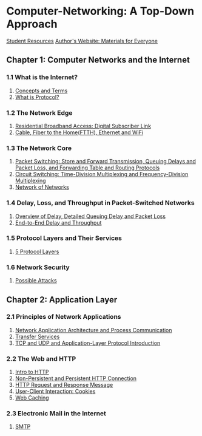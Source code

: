 # Computer-Networking: A Top-Down Approach
[Student Resources](https://media.pearsoncmg.com/ph/esm/ecs_kurose_compnetwork_8/cw/)
[Author's Website: Materials for Everyone](https://gaia.cs.umass.edu/kurose_ross/index.php)
## Chapter 1: Computer Networks and the Internet
### 1.1 What is the Internet?
1. [Concepts and Terms](https://github.com/KingArthur0205/Computer-Networking/blob/main/Ch1%20Computer%20Networks%20and%20the%20Internet/%E3%80%90CN%E3%80%91Day1.pdf)
2. [What is Protocol?](https://github.com/KingArthur0205/Computer-Networking/blob/main/Ch1%20Computer%20Networks%20and%20the%20Internet/%E3%80%90CN%E3%80%91Day2.pdf)
### 1.2 The Network Edge
1. [Residential Broadband Access: Digital Subscriber Link](https://github.com/KingArthur0205/Computer-Networking/blob/main/Ch1%20Computer%20Networks%20and%20the%20Internet/%E3%80%90Cn%E3%80%91Day2(2).pdf)
2. [Cable, Fiber to the Home(FTTH), Ethernet and WiFi](https://github.com/KingArthur0205/Computer-Networking/blob/main/Ch1%20Computer%20Networks%20and%20the%20Internet/%E3%80%90CN%E3%80%91Day3.pdf)
### 1.3 The Network Core
1. [Packet Switching: Store and Forward Transmission, Queuing Delays and Packet Loss, and Forwarding Table and Routing Protocols](https://github.com/KingArthur0205/Computer-Networking/blob/main/Ch1%20Computer%20Networks%20and%20the%20Internet/%E3%80%90CN%E3%80%91Day4.pdf)
2. [Circuit Switching: Time-Division Multiplexing and Frequency-Division Multiplexing](https://github.com/KingArthur0205/Computer-Networking/blob/main/Ch1%20Computer%20Networks%20and%20the%20Internet/%E3%80%90CN%E3%80%91Day5.pdf)
3. [Network of Networks](https://github.com/KingArthur0205/Computer-Networking/blob/main/Ch1%20Computer%20Networks%20and%20the%20Internet/%E3%80%90CN%E3%80%91Day6.pdf)
### 1.4 Delay, Loss, and Throughput in Packet-Switched Networks
1. [Overview of Delay, Detailed Queuing Delay and Packet Loss](https://github.com/KingArthur0205/Computer-Networking/blob/main/Ch1%20Computer%20Networks%20and%20the%20Internet/%E3%80%90CN%E3%80%91Day7.pdf)
2. [End-to-End Delay and Throughput](https://github.com/KingArthur0205/Computer-Networking/blob/main/Ch1%20Computer%20Networks%20and%20the%20Internet/%E3%80%90CN%E3%80%91Day8.pdf)
### 1.5 Protocol Layers and Their Services
1. [5 Protocol Layers](https://github.com/KingArthur0205/Computer-Networking/blob/main/Ch1%20Computer%20Networks%20and%20the%20Internet/%E3%80%90CN%E3%80%91Day9.pdf)
### 1.6 Network Security
1. [Possible Attacks](https://github.com/KingArthur0205/Computer-Networking/blob/main/Ch1%20Computer%20Networks%20and%20the%20Internet/%E3%80%90CN%E3%80%91Day10.pdf)
## Chapter 2: Application Layer
### 2.1 Principles of Network Applications
1. [Network Application Architecture and Process Communication](https://github.com/KingArthur0205/Computer-Networking/blob/main/Ch2%20Application%20Layer/2.1%20Principles%20of%20Network%20Applications/%E3%80%90CN%E3%80%91Day11.pdf)
2. [Transfer Services](https://github.com/KingArthur0205/Computer-Networking/blob/main/Ch2%20Application%20Layer/2.1%20Principles%20of%20Network%20Applications/%E3%80%90CN%E3%80%91Day11(2).pdf)
3. [TCP and UDP and Application-Layer Protocol Introduction](https://github.com/KingArthur0205/Computer-Networking/blob/main/Ch2%20Application%20Layer/2.1%20Principles%20of%20Network%20Applications/%E3%80%90CN%E3%80%91Day12.pdf)
### 2.2 The Web and HTTP
1. [Intro to HTTP](https://github.com/KingArthur0205/Computer-Networking/blob/main/Ch2%20Application%20Layer/2.2%20The%20Web%20and%20HTTP/%E3%80%90CN%E3%80%91Day12(2).pdf)
2. [Non-Persistent and Persistent HTTP Connection](https://github.com/KingArthur0205/Computer-Networking/blob/main/Ch2%20Application%20Layer/2.2%20The%20Web%20and%20HTTP/%E3%80%90CN%E3%80%91Day13.pdf)
3. [HTTP Request and Response Message](https://github.com/KingArthur0205/Computer-Networking/blob/main/Ch2%20Application%20Layer/2.2%20The%20Web%20and%20HTTP/%E3%80%90CN%E3%80%91Day14.pdf)
4. [User-Client Interaction: Cookies](https://github.com/KingArthur0205/Computer-Networking/blob/main/Ch2%20Application%20Layer/2.2%20The%20Web%20and%20HTTP/%E3%80%90CN%E3%80%91Day15.pdf)
5. [Web Caching](https://github.com/KingArthur0205/Computer-Networking/blob/main/Ch2%20Application%20Layer/2.2%20The%20Web%20and%20HTTP/%E3%80%90CN%E3%80%91Day15(2).pdf)
### 2.3 Electronic Mail in the Internet
1. [SMTP](https://github.com/KingArthur0205/Computer-Networking/blob/main/Ch2%20Application%20Layer/2.3%20Electronic%20Mail%20in%20the%20Internet/%E3%80%90CN%E3%80%91Day16.pdf)
